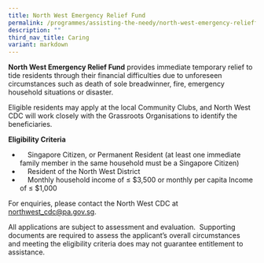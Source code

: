 ```yaml
---
title: North West Emergency Relief Fund
permalink: /programmes/assisting-the-needy/north-west-emergency-relieffund/
description: ""
third_nav_title: Caring
variant: markdown
---
```

**North West Emergency Relief Fund** provides immediate temporary relief to tide residents through their financial difficulties due to unforeseen circumstances such as death of sole breadwinner, fire, emergency household situations or disaster.

  
Eligible residents may apply at the local Community Clubs, and North West CDC will work closely with the Grassroots Organisations to identify the beneficiaries.

         
**Eligibility Criteria**

*     Singapore Citizen, or Permanent Resident (at least one immediate family member in the same household must be a Singapore Citizen)
*     Resident of the North West District 
*     Monthly household income of ≤ $3,500 or monthly per capita Income of ≤ $1,000
  
For enquiries, please contact the North West CDC at northwest_cdc@pa.gov.sg.

        
All applications are subject to assessment and evaluation.  Supporting documents are required to assess the applicant’s overall circumstances and meeting the eligibility criteria does may not guarantee entitlement to assistance.